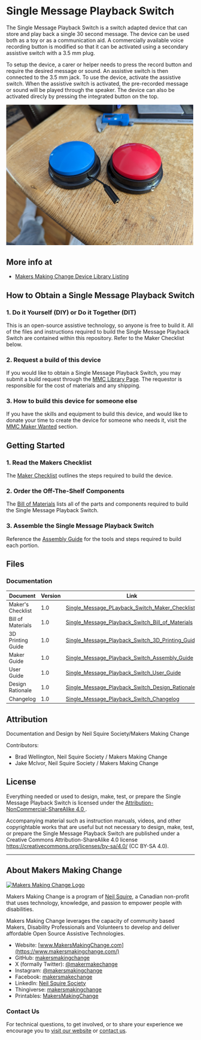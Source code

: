 # Single Message Playback Switch
The Single Message Playback Switch is a switch adapted device that can store and play back a single 30 second message. The device can be used both as a toy or as a communication aid. A commercially available voice recording button is modified so that it can be activated using a secondary assistive switch with a 3.5 mm plug. 

To setup the device, a carer or helper needs to press the record button and require the desired message or sound. An assistive switch is then connected to the 3.5 mm jack.  To use the device, activate the assistive switch. When the assistive switch is activated, the pre-recorded message or sound will be played through the speaker. The device can also be activated direcly by pressing the integrated button on the top.


<img src="Photos/Single_Message_Playback_Switch.jpg" width="500" alt="Picture of Single Message Playback Switch.">

## More info at
- [Makers Making Change Device Library Listing](https://www.makersmakingchange.com/s/product/single-message-playback-switch/01tJR000001HyonYAC)


## How to Obtain a Single Message Playback Switch
### 1. Do it Yourself (DIY) or Do it Together (DIT)

This is an open-source assistive technology, so anyone is free to build it. All of the files and instructions required to build the Single Message Playback Switch are contained within this repository. Refer to the Maker Checklist below.

### 2. Request a build of this device

If you would like to obtain a Single Message Playback Switch, you may submit a build request through the [MMC Library Page](https://www.makersmakingchange.com/s/product/single-message-playback-switch/01tJR000001HyonYAC). The requestor is responsible for the cost of materials and any shipping.

### 3. How to build this device for someone else

If you have the skills and equipment to build this device, and would like to donate your time to create the device for someone who needs it, visit the [MMC Maker Wanted](https://makersmakingchange.com/maker-wanted/) section.


## Getting Started

### 1. Read the Makers Checklist

The [Maker Checklist](/Documentation/Single_Message_Playback_Switch_Maker_Checklist.pdf) outlines the steps required to build the device.

### 2. Order the Off-The-Shelf Components

The [Bill of Materials](/Documentation/Single_Message_Playback_Switch_BOM.xlsx) lists all of the parts and components required to build the Single Message Playback Switch. 

### 3. Assemble the Single Message Playback Switch

Reference the [Assembly Guide](/Documentation/Single_Message_Playback_Switch_Maker_Guide.pdf) for the tools and steps required to build each portion.

## Files
### Documentation
| Document             | Version | Link |
|----------------------|---------|------|
| Maker's Checklist    | 1.0     | [Single_Message_PLayback_Switch_Maker_Checklist](/Documentation/Single_Message_Playback_Switch_Maker_Checklist.pdf)  | 
| Bill of Materials    | 1.0     | [Single_Message_Playback_Switch_Bill_of_Materials](/Documentation/Single_Message_Playback_Switch_BOM.xlsx)     |
| 3D Printing Guide    | 1.0     | [Single_Message_Playback_Switch_3D_Printing_Guide](/Documentation/Single_Message_Playback_Switch_3D_Printing_Guide.pdf)     |
| Maker Guide          | 1.0     | [Single_Message_Playback_Switch_Assembly_Guide](/Documentation/Single_Message_Playback_Switch_Assembly_Guide.pdf)     |
| User Guide           | 1.0     | [Single_Message_Playback_Switch_User_Guide](/Documentation/Single_Message_Playback_Switch_User_Guide.pdf)    |
| Design Rationale     | 1.0     | [Single_Message_Playback_Switch_Design_Rationale](/Documentation/Single_Message_Playback_Switch_Design_Rationale.pdf)     |
| Changelog            | 1.0     | [Single_Message_Playback_Switch_Changelog](Changes.txt)     |


<!---
### Design Files
[CAD Files](/Design_Files)
--->
<!---
### Build Files
 - [3D Printing Files](/Build_Files/3D_Printing_Files)
 --->

## Attribution
Documentation and Design by Neil Squire Society/Makers Making Change

Contributors:
 - Brad Wellington, Neil Squire Society / Makers Making Change
 - Jake McIvor, Neil Squire Society / Makers Making Change


## License
Everything needed or used to design, make, test, or prepare the Single Message Playback Switch is licensed under the [Attribution-NonCommercial-ShareAlike 4.0 ](https://creativecommons.org/licenses/by-nc-sa/4.0/).

Accompanying material such as instruction manuals, videos, and other copyrightable works that are useful but not necessary to design, make, test, or prepare the Single Message Playback Switch are published under a Creative Commons Attribution-ShareAlike 4.0 license https://creativecommons.org/licenses/by-sa/4.0/ (CC BY-SA 4.0).


---

## About Makers Making Change
[<img src="https://raw.githubusercontent.com/makersmakingchange/makersmakingchange/main/img/mmc_logo.svg" width="500" alt="Makers Making Change Logo">](https://www.makersmakingchange.com/)

Makers Making Change is a program of [Neil Squire](https://www.neilsquire.ca/), a Canadian non-profit that uses technology, knowledge, and passion to empower people with disabilities.

Makers Making Change leverages the capacity of community based Makers, Disability Professionals and Volunteers to develop and deliver affordable Open Source Assistive Technologies.

 - Website: [www.MakersMakingChange.com](https://www.makersmakingchange.com/)
 - GitHub: [makersmakingchange](https://github.com/makersmakingchange)
 - X (formally Twitter): [@makermakechange](https://twitter.com/makermakechange)
 - Instagram: [@makersmakingchange](https://www.instagram.com/makersmakingchange)
 - Facebook: [makersmakechange](https://www.facebook.com/makersmakechange)
 - LinkedIn: [Neil Squire Society](https://www.linkedin.com/company/neil-squire-society/)
 - Thingiverse: [makersmakingchange](https://www.thingiverse.com/makersmakingchange/about)
 - Printables: [MakersMakingChange](https://www.printables.com/@MakersMakingChange)

### Contact Us
For technical questions, to get involved, or to share your experience we encourage you to [visit our website](https://www.makersmakingchange.com/) or [contact us](https://www.makersmakingchange.com/s/contact).

